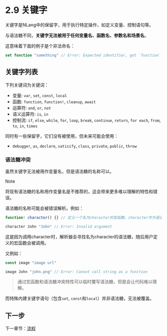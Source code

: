 # 2.9 关键字

关键字是NLang中的保留字，用于执行特定操作，如定义变量、控制语句等。

与语法糖不同，**关键字无法被用于任何变量名、函数名、参数名和场景名**。

这意味着下面的例子是个非法命名：  
```javascript
set function "something" // Error: Expected identifier, got `function` instead
```

## 关键字列表

下列关键词为关键词：  
- 变量: `var`, `set`, `const`, `local`
- 函数: `function`, `function!`, `cleanup`, `await`
- 运算符: `and`, `or`, `not`
- 语义运算符: `is`, `in`
- 控制流: `if`, `else`, `while`, `for`, `loop`, `break`, `continue`, `return`, `for each`, `from`, `to`, `in`, `times`

同时有一些保留字，它们没有被使用，但未来可能会使用：  
- `debugger`, `as`, `declare`, `satisify`, `class`, `private`, `public`, `throw`

### 语法糖冲突

虽然关键字无法被用作变量名，但是语法糖的名称可以。

> [!NOTE]
> 将现有语法糖的名称用作变量名是不推荐的，这会带来更多难以理解的特性和错误。

语法糖的名称可能会被错误解析。例如：  
```javascript
function! character() {} // 定义一个名为character的宏函数。character作为语法糖已经原生支持

character John "John" // Error: Invalid argument
```

这是因为调用character时，解析器会寻找名为character的语法糖，随后用户定义的宏函数会被调用。

又例如：  
```javascript
const image "image url"

image John "john.png" // Error: Cannot call string as a function
```

> 通过宏函数和语法糖冲突特性可以临时覆写语法糖，但是会让代码难以理解。

而特殊内建关键字语句（包含`set`, `const`和`local`）并非语法糖，无法被覆盖。

## 下一步

下一章节：[流程](./10.%20流程.md)

